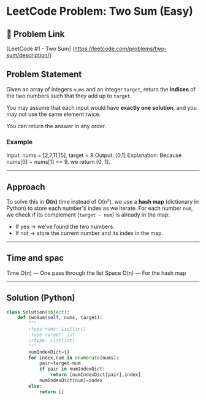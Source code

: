 # LeetCode Problem: Two Sum (Easy)

## 🔗 Problem Link
[LeetCode #1 - Two Sum] (https://leetcode.com/problems/two-sum/description/)

## Problem Statement

Given an array of integers `nums` and an integer `target`, return the **indices** of the two numbers such that they add up to `target`.

You may assume that each input would have **exactly one solution**, and you may not use the same element twice.

You can return the answer in any order.

### Example

Input: nums = [2,7,11,15], target = 9
Output: [0,1]
Explanation: Because nums[0] + nums[1] == 9, we return [0, 1].

---

##  Approach

To solve this in **O(n)** time instead of O(n²), we use a **hash map** (dictionary in Python) to store each number's index as we iterate. For each number `num`, we check if its complement (`target - num`) is already in the map:

- If yes → we've found the two numbers.
- If not → store the current number and its index in the map.

---

## Time and spac
Time	O(n) — One pass through the list
Space	O(n) — For the hash map

---

## Solution (Python)

```python
class Solution(object):
    def twoSum(self, nums, target):
        """
        :type nums: List[int]
        :type target: int
        :rtype: List[int]
        """
        numIndexDict={}
        for index,num in enumerate(nums):
            pair=target-num
            if pair in numIndexDict:
                return [numIndexDict[pair],index]
            numIndexDict[num]=index
        else:
            return []

